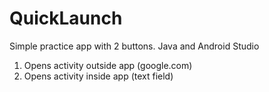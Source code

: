# QuickLaunch
Simple practice app with 2 buttons.
Java and Android Studio
1. Opens activity outside app (google.com)
2. Opens activity inside app (text field)
